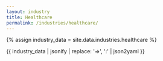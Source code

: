 ```yaml
---
layout: industry
title: Healthcare
permalink: /industries/healthcare/
---
```


{% assign industry_data = site.data.industries.healthcare %}

{{ industry_data | jsonify | replace: '=>', ':' | json2yaml }}